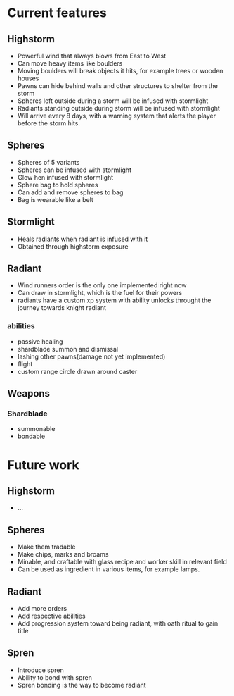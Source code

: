 # Current features

## Highstorm
* Powerful wind that always blows from East to West
* Can move heavy items like boulders
* Moving boulders will break objects it hits, for example trees or wooden houses
* Pawns can hide behind walls and other structures to shelter from the storm
* Spheres left outside during a storm will be infused with stormlight
* Radiants standing outside during storm will be infused with stormlight
* Will arrive every 8 days, with a warning system that alerts the player before the storm hits.

## Spheres
* Spheres of 5 variants
* Spheres can be infused with stormlight
* Glow hen infused with stormlight
* Sphere bag to hold spheres
* Can add and remove spheres to bag
* Bag is wearable like a belt

## Stormlight
* Heals radiants when radiant is infused with it
* Obtained through highstorm exposure

## Radiant
* Wind runners order is the only one implemented right now
* Can draw in stormlight, which is the fuel for their powers
* radiants have a custom xp system with ability unlocks throught the journey towards knight radiant
### abilities
* passive healing
* shardblade summon and dismissal
* lashing other pawns(damage not yet implemented)
* flight
* custom range circle drawn around caster

## Weapons
### Shardblade
* summonable
* bondable


# Future work

## Highstorm
* ...

## Spheres
* Make them tradable
* Make chips, marks and broams
* Minable, and craftable with glass recipe and worker skill in relevant field
* Can be used as ingredient in various items, for example lamps.

## Radiant
* Add more orders
* Add respective abilities
* Add progression system toward being radiant, with oath ritual to gain title

## Spren
* Introduce spren
* Ability to bond with spren
* Spren bonding is the way to become radiant







